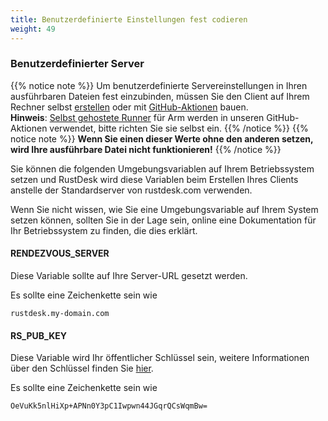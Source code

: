```yaml
---
title: Benutzerdefinierte Einstellungen fest codieren
weight: 49
---
```


### Benutzerdefinierter Server
{{% notice note %}}
Um benutzerdefinierte Servereinstellungen in Ihren ausführbaren Dateien fest einzubinden, müssen Sie den Client auf Ihrem Rechner selbst [erstellen](/docs/de/dev/build/) oder mit [GitHub-Aktionen](/docs/de/dev/build/all/) bauen.<br>
**Hinweis**: [Selbst gehostete Runner](https://docs.github.com/de/actions/hosting-your-own-runners/managing-self-hosted-runners/about-self-hosted-runners) für Arm werden in unseren GitHub-Aktionen verwendet, bitte richten Sie sie selbst ein.
{{% /notice %}}
{{% notice note %}}
**Wenn Sie einen dieser Werte ohne den anderen setzen, wird Ihre ausführbare Datei nicht funktionieren!**
{{% /notice %}}

Sie können die folgenden Umgebungsvariablen auf Ihrem Betriebssystem setzen und RustDesk wird diese Variablen beim Erstellen Ihres Clients anstelle der Standardserver von rustdesk.com verwenden.

Wenn Sie nicht wissen, wie Sie eine Umgebungsvariable auf Ihrem System setzen können, sollten Sie in der Lage sein, online eine Dokumentation für Ihr Betriebssystem zu finden, die dies erklärt.

#### RENDEZVOUS_SERVER
Diese Variable sollte auf Ihre Server-URL gesetzt werden.

Es sollte eine Zeichenkette sein wie
```
rustdesk.my-domain.com
```

#### RS_PUB_KEY
Diese Variable wird Ihr öffentlicher Schlüssel sein, weitere Informationen über den Schlüssel finden Sie [hier](/docs/de/self-host/install/#schlüssel).

Es sollte eine Zeichenkette sein wie
```
OeVuKk5nlHiXp+APNn0Y3pC1Iwpwn44JGqrQCsWqmBw=
```
